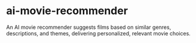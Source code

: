 # ai-movie-recommender
An AI movie recommender suggests films based on similar genres, descriptions, and themes, delivering personalized, relevant movie choices.
